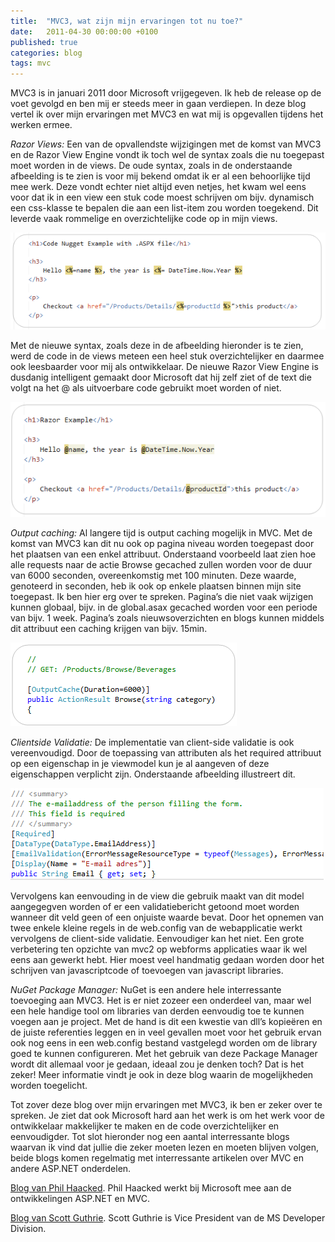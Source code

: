 ```yaml
---
title:  "MVC3, wat zijn mijn ervaringen tot nu toe?"
date:   2011-04-30 00:00:00 +0100
published: true
categories: blog
tags: mvc
---
```

MVC3 is in januari 2011 door Microsoft vrijgegeven. Ik heb de release op de voet gevolgd en ben mij er steeds meer in gaan verdiepen. In deze blog vertel ik over mijn ervaringen met MVC3 en wat mij is opgevallen tijdens het werken ermee.

*Razor Views:*
Een van de opvallendste wijzigingen met de komst van MVC3 en de Razor View Engine vondt ik toch wel de syntax zoals die nu toegepast moet worden in de views. De oude syntax, zoals in de onderstaande afbeelding is te zien is voor mij bekend omdat ik er al een behoorlijke tijd mee werk. Deze vondt echter niet altijd even netjes, het kwam wel eens voor dat ik in een view een stuk code moest schrijven om bijv. dynamisch een css-klasse te bepalen die aan een list-item zou worden toegekend. Dit leverde vaak rommelige en overzichtelijke code op in mijn views.

<img src="/images/2019/mvc2-oude-syntax.png" />

Met de nieuwe syntax, zoals deze in de afbeelding hieronder is te zien, werd de code in de views meteen een heel stuk overzichtelijker en daarmee ook leesbaarder voor mij als ontwikkelaar. De nieuwe Razor View Engine is dusdanig intelligent gemaakt door Microsoft dat hij zelf ziet of de text die volgt na het @ als uitvoerbare code gebruikt moet worden of niet.

<img src="/images/2019/mvc3-nieuwe-syntax.png" />

*Output caching:*
Al langere tijd is output caching mogelijk in MVC. Met de komst van MVC3 kan dit nu ook op pagina niveau worden toegepast door het plaatsen van een enkel attribuut. Onderstaand voorbeeld laat zien hoe alle requests naar de actie Browse gecached zullen worden voor de duur van 6000 seconden, overeenkomstig met 100 minuten. Deze waarde, genoteerd in seconden, heb ik ook op enkele plaatsen binnen mijn site toegepast. Ik ben hier erg over te spreken. Pagina’s die niet vaak wijzigen kunnen globaal, bijv. in de global.asax gecached worden voor een periode van bijv. 1 week. Pagina’s zoals nieuwsoverzichten en blogs kunnen middels dit attribuut een caching krijgen van bijv. 15min.

<img src="/images/2019/output-cache.png" />

*Clientside Validatie:*
De implementatie van client-side validatie is ook vereenvoudigd. Door de toepassing van attributen als het required attribuut op een eigenschap in je viewmodel kun je al aangeven of deze eigenschappen verplicht zijn. Onderstaande afbeelding illustreert dit.

<img src="/images/2019/required-attribuut-en-validatie.png" />

Vervolgens kan eenvouding in de view die gebruik maakt van dit model aangegegven worden of er een validatiebericht getoond moet worden wanneer dit veld geen of een onjuiste waarde bevat. Door het opnemen van twee enkele kleine regels in de web.config van de webapplicatie werkt vervolgens de client-side validatie. Eenvoudiger kan het niet. Een grote verbetering ten opzichte van mvc2 op webforms applicaties waar ik wel eens aan gewerkt hebt. Hier moest veel handmatig gedaan worden door het schrijven van javascriptcode of toevoegen van javascript libraries.

*NuGet Package Manager:*
NuGet is een andere hele interressante toevoeging aan MVC3. Het is er niet zozeer een onderdeel van, maar wel een hele handige tool om libraries van derden eenvoudig toe te kunnen voegen aan je project. Met de hand is dit een kwestie van dll’s kopieëren en de juiste referenties leggen en in veel gevallen moet voor het gebruik ervan ook nog eens in een web.config bestand vastgelegd worden om de library goed te kunnen configureren.
Met het gebruik van deze Package Manager wordt dit allemaal voor je gedaan, ideaal zou je denken toch? Dat is het zeker! Meer informatie vindt je ook in deze blog waarin de mogelijkheden worden toegelicht.

Tot zover deze blog over mijn ervaringen met MVC3, ik ben er zeker over te spreken. Je ziet dat ook Microsoft hard aan het werk is om het werk voor de ontwikkelaar makkelijker te maken en de code overzichtelijker en eenvoudigder.
Tot slot hieronder nog een aantal interressante blogs waarvan ik vind dat jullie die zeker moeten lezen en moeten blijven volgen, beide blogs komen regelmatig met interressante artikelen over MVC en andere ASP.NET onderdelen.

[Blog van Phil Haacked]. Phil Haacked werkt bij Microsoft mee aan de ontwikkelingen ASP.NET en MVC.

[Blog van Scott Guthrie]. Scott Guthrie is Vice President van de MS Developer Division.

[Blog van Phil Haacked]: http://www.haacked.com/
[Blog van Scott Guthrie]: https://weblogs.asp.net/scottgu